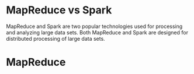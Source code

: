 # MapReduce vs Spark
MapReduce and Spark are two popular technologies used for processing and analyzing large data sets. Both MapReduce and Spark are designed for distributed processing of large data sets.

# MapReduce
